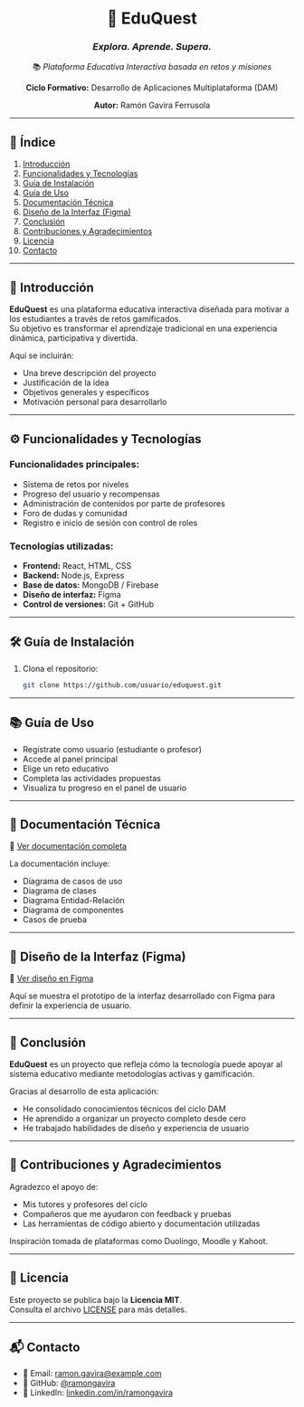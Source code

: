 <div align="center">

# 🧩 **EduQuest**  
### *Explora. Aprende. Supera.*  
📚 *Plataforma Educativa Interactiva basada en retos y misiones*

**Ciclo Formativo:** Desarrollo de Aplicaciones Multiplataforma (DAM)  

**Autor:** Ramón Gavira Ferrusola

</div>

---

## 📑 Índice

1. [Introducción](#introducción)  
2. [Funcionalidades y Tecnologías](#funcionalidades-y-tecnologías)  
3. [Guía de Instalación](#guía-de-instalación)  
4. [Guía de Uso](#guía-de-uso)  
5. [Documentación Técnica](#documentación-técnica)  
6. [Diseño de la Interfaz (Figma)](#diseño-de-la-interfaz-figma)  
7. [Conclusión](#conclusión)  
8. [Contribuciones y Agradecimientos](#contribuciones-y-agradecimientos)  
9. [Licencia](#licencia)  
10. [Contacto](#contacto)

---

## 🧭 Introducción

**EduQuest** es una plataforma educativa interactiva diseñada para motivar a los estudiantes a través de retos gamificados.  
Su objetivo es transformar el aprendizaje tradicional en una experiencia dinámica, participativa y divertida.

Aquí se incluirán:
- Una breve descripción del proyecto
- Justificación de la idea
- Objetivos generales y específicos
- Motivación personal para desarrollarlo

---

## ⚙️ Funcionalidades y Tecnologías

### Funcionalidades principales:
- Sistema de retos por niveles
- Progreso del usuario y recompensas
- Administración de contenidos por parte de profesores
- Foro de dudas y comunidad
- Registro e inicio de sesión con control de roles

### Tecnologías utilizadas:
- **Frontend:** React, HTML, CSS
- **Backend:** Node.js, Express
- **Base de datos:** MongoDB / Firebase
- **Diseño de interfaz:** Figma
- **Control de versiones:** Git + GitHub

---

## 🛠️ Guía de Instalación

1. Clona el repositorio:
   ```bash
   git clone https://github.com/usuario/eduquest.git


---

## 📚 Guía de Uso

- Regístrate como usuario (estudiante o profesor)  
- Accede al panel principal  
- Elige un reto educativo  
- Completa las actividades propuestas  
- Visualiza tu progreso en el panel de usuario

---

## 📄 Documentación Técnica

🔗 [Ver documentación completa](https://enlace-a-la-documentacion.com)

La documentación incluye:

- Diagrama de casos de uso  
- Diagrama de clases  
- Diagrama Entidad-Relación  
- Diagrama de componentes  
- Casos de prueba

---  

## 🎨 Diseño de la Interfaz (Figma)

🔗 [Ver diseño en Figma](https://www.figma.com/link-ejemplo)

Aquí se muestra el prototipo de la interfaz desarrollado con Figma para definir la experiencia de usuario.

---

## 🧩 Conclusión

**EduQuest** es un proyecto que refleja cómo la tecnología puede apoyar al sistema educativo mediante metodologías activas y gamificación.

Gracias al desarrollo de esta aplicación:

- He consolidado conocimientos técnicos del ciclo DAM  
- He aprendido a organizar un proyecto completo desde cero  
- He trabajado habilidades de diseño y experiencia de usuario

---

## 🤝 Contribuciones y Agradecimientos

Agradezco el apoyo de:

- Mis tutores y profesores del ciclo  
- Compañeros que me ayudaron con feedback y pruebas  
- Las herramientas de código abierto y documentación utilizadas  

Inspiración tomada de plataformas como Duolingo, Moodle y Kahoot.

---

## 📜 Licencia

Este proyecto se publica bajo la **Licencia MIT**.  
Consulta el archivo [LICENSE](./LICENSE) para más detalles.

---

## 📬 Contacto

- 📧 Email: ramon.gavira@example.com  
- 🐙 GitHub: [@ramongavira](https://github.com/ramongavira)  
- 💼 LinkedIn: [linkedin.com/in/ramongavira](https://www.linkedin.com/in/ramongavira)

